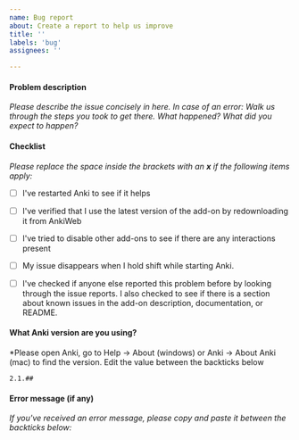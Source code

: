 ```yaml
---
name: Bug report
about: Create a report to help us improve
title: ''
labels: 'bug'
assignees: ''

---
```


#### Problem description

*Please describe the issue concisely in here. In case of an error: Walk us through the steps you took to get there. What happened? What did you expect to happen?*


#### Checklist

*Please replace the space inside the brackets with an **x** if the following items apply:*

 - [ ] I've restarted Anki to see if it helps
 - [ ] I've verified that I use the latest version of the add-on by redownloading it from AnkiWeb
 - [ ] I've tried to disable other add-ons to see if there are any interactions present
 - [ ] My issue disappears when I hold shift while starting Anki.
 - [ ] I've checked if anyone else reported this problem before by looking through the issue reports. I also checked to see if there is a section about known issues in the add-on description, documentation, or README.


#### What Anki version are you using?

*Please open Anki, go to Help → About (windows) or Anki → About Anki (mac) to find the version. Edit the value between the backticks below

```
2.1.##
```

#### Error message (if any)

*If you've received an error message, please copy and paste it between the backticks below:*


```

```
